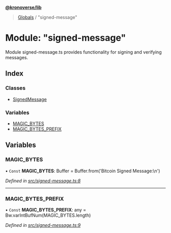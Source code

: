 **[@kronoverse/lib](../README.md)**

> [Globals](../globals.md) / "signed-message"

# Module: "signed-message"

Module signed-message.ts provides functionality for signing and verifying messages.

## Index

### Classes

* [SignedMessage](../classes/_signed_message_.signedmessage.md)

### Variables

* [MAGIC\_BYTES](_signed_message_.md#magic_bytes)
* [MAGIC\_BYTES\_PREFIX](_signed_message_.md#magic_bytes_prefix)

## Variables

### MAGIC\_BYTES

• `Const` **MAGIC\_BYTES**: Buffer = Buffer.from('Bitcoin Signed Message:\n')

*Defined in [src/signed-message.ts:8](https://github.com/kronoverse-inc/krono-lib/blob/9a1373d/src/signed-message.ts#L8)*

___

### MAGIC\_BYTES\_PREFIX

• `Const` **MAGIC\_BYTES\_PREFIX**: any = Bw.varIntBufNum(MAGIC\_BYTES.length)

*Defined in [src/signed-message.ts:9](https://github.com/kronoverse-inc/krono-lib/blob/9a1373d/src/signed-message.ts#L9)*
